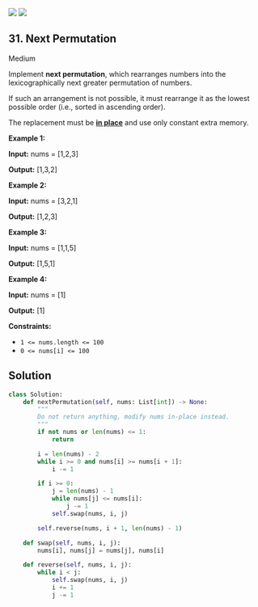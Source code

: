 [![](https://img.shields.io/github/stars/javadev/LeetCode-in-All?label=Stars&style=flat-square)](https://github.com/javadev/LeetCode-in-All)
[![](https://img.shields.io/github/forks/javadev/LeetCode-in-All?label=Fork%20me%20on%20GitHub%20&style=flat-square)](https://github.com/javadev/LeetCode-in-All/fork)

## 31\. Next Permutation

Medium

Implement **next permutation**, which rearranges numbers into the lexicographically next greater permutation of numbers.

If such an arrangement is not possible, it must rearrange it as the lowest possible order (i.e., sorted in ascending order).

The replacement must be **[in place](http://en.wikipedia.org/wiki/In-place_algorithm)** and use only constant extra memory.

**Example 1:**

**Input:** nums = [1,2,3]

**Output:** [1,3,2] 

**Example 2:**

**Input:** nums = [3,2,1]

**Output:** [1,2,3] 

**Example 3:**

**Input:** nums = [1,1,5]

**Output:** [1,5,1] 

**Example 4:**

**Input:** nums = [1]

**Output:** [1] 

**Constraints:**

*   `1 <= nums.length <= 100`
*   `0 <= nums[i] <= 100`



## Solution

```python
class Solution:
    def nextPermutation(self, nums: List[int]) -> None:
        """
        Do not return anything, modify nums in-place instead.
        """
        if not nums or len(nums) <= 1:
            return

        i = len(nums) - 2
        while i >= 0 and nums[i] >= nums[i + 1]:
            i -= 1

        if i >= 0:
            j = len(nums) - 1
            while nums[j] <= nums[i]:
                j -= 1
            self.swap(nums, i, j)

        self.reverse(nums, i + 1, len(nums) - 1)

    def swap(self, nums, i, j):
        nums[i], nums[j] = nums[j], nums[i]

    def reverse(self, nums, i, j):
        while i < j:
            self.swap(nums, i, j)
            i += 1
            j -= 1
```